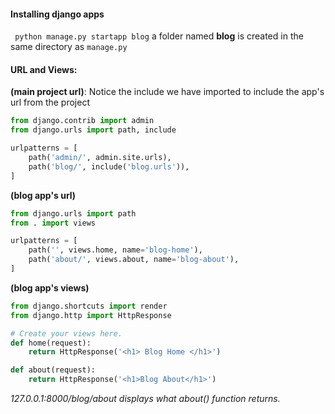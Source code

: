 ####  Installing django apps
``` python manage.py startapp blog```
a folder named **blog** is created in the same directory as ```manage.py```

#### URL and Views: 
**(main project url)**: Notice the include we have imported to include the app's url from the project

```python
from django.contrib import admin
from django.urls import path, include

urlpatterns = [
    path('admin/', admin.site.urls),
    path('blog/', include('blog.urls')),
] 
```

**(blog app's url)** 

```python
from django.urls import path
from . import views

urlpatterns = [
    path('', views.home, name='blog-home'),
    path('about/', views.about, name='blog-about'),
]
```

**(blog app's views)** 

```python
from django.shortcuts import render
from django.http import HttpResponse

# Create your views here.
def home(request):
    return HttpResponse('<h1> Blog Home </h1>')

def about(request):
    return HttpResponse('<h1>Blog About</h1>')
```

*127.0.0.1:8000/blog/about displays what about() function returns.*
